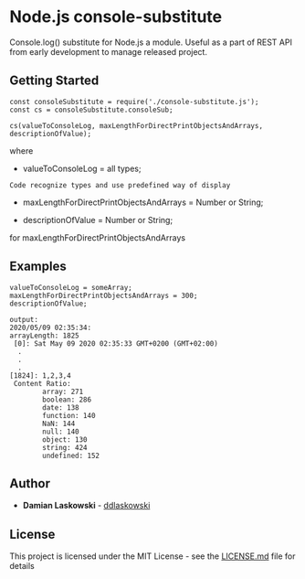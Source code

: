 
# Node.js console-substitute

Console.log() substitute for Node.js a module. Useful as a part of REST API from early development to manage released project.

## Getting Started

```
const consoleSubstitute = require('./console-substitute.js');
const cs = consoleSubstitute.consoleSub;

cs(valueToConsoleLog, maxLengthForDirectPrintObjectsAndArrays, descriptionOfValue);
```

where

* valueToConsoleLog = all types; 
```
Code recognize types and use predefined way of display
```

* maxLengthForDirectPrintObjectsAndArrays = Number or String;

* descriptionOfValue = Number or String;

for maxLengthForDirectPrintObjectsAndArrays




## Examples

```
valueToConsoleLog = someArray; 
maxLengthForDirectPrintObjectsAndArrays = 300;
descriptionOfValue;

output: 
2020/05/09 02:35:34:
arrayLength: 1825
 [0]: Sat May 09 2020 02:35:33 GMT+0200 (GMT+02:00)
  .
  .
  .
[1824]: 1,2,3,4
 Content Ratio:
        array: 271
        boolean: 286
        date: 138
        function: 140
        NaN: 144
        null: 140
        object: 130
        string: 424
        undefined: 152
```


## Author

* **Damian Laskowski** - [ddlaskowski](https://github.com/ddlaskowski)

## License

This project is licensed under the MIT License - see the [LICENSE.md](LICENSE.md) file for details

